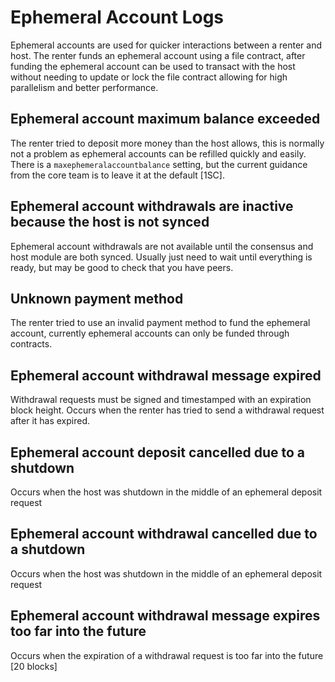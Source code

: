 # Ephemeral Account Logs

Ephemeral accounts are used for quicker interactions between a renter and host. The renter funds an ephemeral account using a file contract, after funding the ephemeral account can be used to transact with the host without needing to update or lock the file contract allowing for high parallelism and better performance.

## Ephemeral account maximum balance exceeded

The renter tried to deposit more money than the host allows, this is normally not a problem as ephemeral accounts can be refilled quickly and easily. There is a `maxephemeralaccountbalance` setting, but the current guidance from the core team is to leave it at the default \[1SC].

## Ephemeral account withdrawals are inactive because the host is not synced

Ephemeral account withdrawals are not available until the consensus and host module are both synced. Usually just need to wait until everything is ready, but may be good to check that you have peers.

## Unknown payment method

The renter tried to use an invalid payment method to fund the ephemeral account, currently ephemeral accounts can only be funded through contracts.

## Ephemeral account withdrawal message expired

Withdrawal requests must be signed and timestamped with an expiration block height. Occurs when the renter has tried to send a withdrawal request after it has expired.

## Ephemeral account deposit cancelled due to a shutdown

Occurs when the host was shutdown in the middle of an ephemeral deposit request

## Ephemeral account withdrawal cancelled due to a shutdown

Occurs when the host was shutdown in the middle of an ephemeral deposit request

## Ephemeral account withdrawal message expires too far into the future

Occurs when the expiration of a withdrawal request is too far into the future \[20 blocks]
